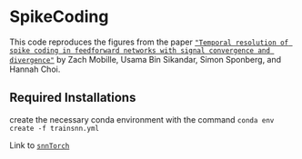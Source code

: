 # SpikeCoding

This code reproduces the figures from the paper [```"Temporal resolution of spike coding in feedforward networks with signal convergence and divergence"```](https://www.biorxiv.org/content/10.1101/2024.07.08.602598v1) by Zach Mobille, Usama Bin Sikandar, Simon Sponberg, and Hannah Choi.

## Required Installations
create the necessary conda environment with the command
```conda env create -f trainsnn.yml```



Link to [```snnTorch```](https://snntorch.readthedocs.io/en/latest/)

